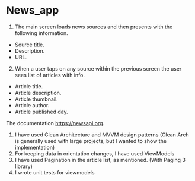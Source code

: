 # News_app

1. The main screen loads news sources and then presents with the following information. 

- Source title.
- Description.
- URL.
2. When a user taps on any source within the previous screen the user sees list of articles with info.
- Article title.
- Article description.
- Article thumbnail.
- Article author.
- Article published day.


The documentation https://newsapi.org.

1) I have used Clean Architecture and MVVM design patterns (Clean Arch is generally used with large projects, but I wanted to show the implementation)
2) For keeping data in orientation changes, I have used ViewModels
3) I have used Pagination in the article list, as mentioned. (With Paging 3 library)
4) I wrote unit tests for viewmodels

